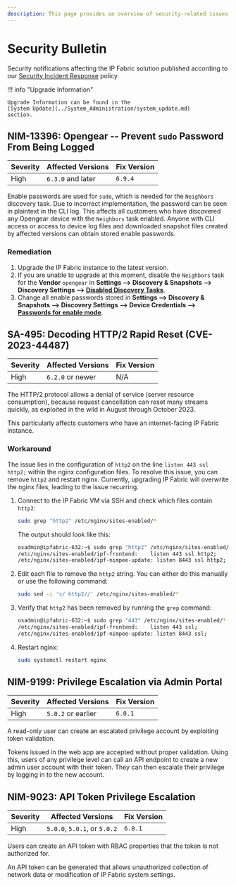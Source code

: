 ```yaml
---
description: This page provides an overview of security-related issues in IP Fabric.
---
```


# Security Bulletin

Security notifications affecting the IP Fabric solution published according to
our [Security Incident Response](security_incidents.md) policy.

!!! info "Upgrade Information"

    Upgrade Information can be found in the
    [System Update](../System_Administration/system_update.md)
    section.

## NIM-13396: Opengear -- Prevent `sudo` Password From Being Logged

| Severity | Affected Versions | Fix Version |
| -------- | ----------------- | ----------- |
| High     | `6.3.0` and later | `6.9.4`     |

Enable passwords are used for `sudo`, which is needed for the `Neighbors`
discovery task. Due to incorrect implementation, the password can be seen in
plaintext in the CLI log. This affects all customers who have discovered any
Opengear device with the `Neighbors` task enabled. Anyone with CLI access or
access to device log files and downloaded snapshot files created by affected
versions can obtain stored enable passwords.

### Remediation

1. Upgrade the IP Fabric instance to the latest version.
2. If you are unable to upgrade at this moment, disable the `Neighbors` task for
   the **Vendor** `opengear` in **Settings --> Discovery & Snapshots -->
   Discovery Settings -->
   [Disabled Discovery Tasks](../IP_Fabric_Settings/Discovery_and_Snapshots/Discovery_Settings/disabled_discovery_tasks.md)**.
3. Change all enable passwords stored in **Settings --> Discovery & Snapshots
   --> Discovery Settings --> Device Credentials -->
   [Passwords for enable mode](../IP_Fabric_Settings/Discovery_and_Snapshots/Discovery_Settings/device_credentials.md#optional-passwords-for-enable-mode)**.

## SA-495: Decoding HTTP/2 Rapid Reset (CVE-2023-44487)

| Severity | Affected Versions | Fix Version |
| -------- | ----------------- | ----------- |
| High     | `6.2.0` or newer  | N/A         |

The HTTP/2 protocol allows a denial of service (server resource consumption),
because request cancellation can reset many streams quickly, as exploited in the
wild in August through October 2023.

This particularly affects customers who have an internet-facing IP Fabric
instance.

### Workaround

The issue lies in the configuration of `http2` on the line `listen 443 ssl
http2;` within the nginx configuration files. To resolve this issue, you can
remove `http2` and restart nginx. Currently, upgrading IP Fabric will overwrite
the nginx files, leading to the issue recurring.

1. Connect to the IP Fabric VM via SSH and check which files contain `http2`:

   ```bash
   sudo grep "http2" /etc/nginx/sites-enabled/*
   ```

   The output should look like this:

   ```bash
   osadmin@ipfabric-632:~$ sudo grep "http2" /etc/nginx/sites-enabled/*
   /etc/nginx/sites-enabled/ipf-frontend:    listen 443 ssl http2;
   /etc/nginx/sites-enabled/ipf-nimpee-update: listen 8443 ssl http2;
   ```

2. Edit each file to remove the `http2` string. You can either do this manually
   or use the following command:

   ```bash
   sudo sed -i 's/ http2//' /etc/nginx/sites-enabled/*
   ```

3. Verify that `http2` has been removed by running the `grep` command:

   ```bash
   osadmin@ipfabric-632:~$ sudo grep "443" /etc/nginx/sites-enabled/*
   /etc/nginx/sites-enabled/ipf-frontend:    listen 443 ssl;
   /etc/nginx/sites-enabled/ipf-nimpee-update: listen 8443 ssl;
   ```

4. Restart nginx:

   ```bash
   sudo systemctl restart nginx
   ```

## NIM-9199: Privilege Escalation via Admin Portal

| Severity | Affected Versions  | Fix Version |
| -------- | ------------------ | ----------- |
| High     | `5.0.2` or earlier | `6.0.1`     |

A read-only user can create an escalated privilege account by exploiting token
validation.

Tokens issued in the web app are accepted without proper validation. Using this,
users of any privilege level can call an API endpoint to create a new admin user
account with their token. They can then escalate their privilege by logging in
to the new account.

## NIM-9023: API Token Privilege Escalation

| Severity | Affected Versions            | Fix Version |
| -------- | ---------------------------- | ----------- |
| High     | `5.0.0`, `5.0.1`, or `5.0.2` | `6.0.1`     |

Users can create an API token with RBAC properties that the token is not
authorized for.

An API token can be generated that allows unauthorized collection of network
data or modification of IP Fabric system settings.
